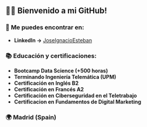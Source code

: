 ## 👋🏻 Bienvenido a mi GitHub!


### 🔗 **Me puedes encontrar en:**

- **LinkedIn →** [JoseIgnacioEsteban](https://www.linkedin.com/in/jose-ignacio-esteban-gonzalez/)

### 📚 Educación y certificaciones:

- **Bootcamp Data Science (+500 horas)**
- **Terminando Ingeniería Telemática (UPM)**
- **Certificación en Inglés B2**
- **Certificación en Francés A2**
- **Certificación en Ciberseguridad en el Teletrabajo**
- **Certificacion en Fundamentos de Digital Marketing**


### 🌍 **Madrid (Spain)**
